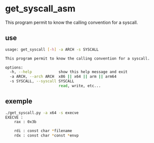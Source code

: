 # get_syscall_asm

This program permit to know the calling convention for a syscall.

## use

```bash
usage: get_syscall [-h] -a ARCH -s SYSCALL

This program permit to know the calling convention for a syscall.

options:
  -h, --help            show this help message and exit
  -a ARCH, --arch ARCH  x86 || x64 || arm || arm64
  -s SYSCALL, --syscall SYSCALL
                        read, write, etc...
```

## exemple

```bash
./get_syscall.py -a x64 -s execve
EXECVE :
    rax : 0x3b

    rdi : const char *filename
    rdx : const char *const *envp
```
